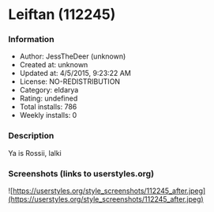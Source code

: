 # Leiftan (112245)

### Information
- Author: JessTheDeer (unknown)
- Created at: unknown
- Updated at: 4/5/2015, 9:23:22 AM
- License: NO-REDISTRIBUTION
- Category: eldarya
- Rating: undefined
- Total installs: 786
- Weekly installs: 0


### Description
Ya is Rossii, lalki


### Screenshots (links to userstyles.org)
![https://userstyles.org/style_screenshots/112245_after.jpeg](https://userstyles.org/style_screenshots/112245_after.jpeg)


